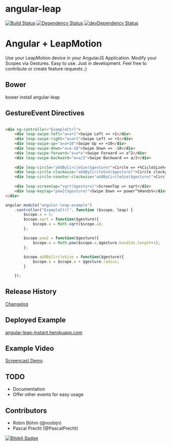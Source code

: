 angular-leap
============
[![Build Status](https://travis-ci.org/angular-leap/angular-leap.png)](https://travis-ci.org/angular-leap/angular-leap)
[![Dependency Status](https://david-dm.org/angular-leap/angular-leap.png)](https://david-dm.org/angular-leap/angular-leap)
[![devDependency Status](https://david-dm.org/angular-leap/angular-leap/dev-status.png)](https://david-dm.org/angular-leap/angular-leap#info=devDependencies)

# Angular + LeapMotion
Use your LeapMotion device in your AngularJS Application. 
Modify your Scopes via Gestures.
Easy to use.
Just in development.
Feel free to contribute or create feature requests ;)

## Bower

bower install angular-leap

## GestureEvent Directives

```html

<div ng-controller="ExampleCtrl">
	<div leap-swipe-left="a=a+1">Swipe Left => +1</div>
	<div leap-swipe-right="a=a+1">Swipe Left => +1</div>
	<div leap-swipe-up="a=a+10">Swipe Up => +10</div>
	<div leap-swipe-down="a=a-10">Swipe Down => -10</div>
	<div leap-swipe-forward="a=a*a">Swipe Forward => a^2</div>
	<div leap-swipe-backward="a=a/2">Swipe Backward => a/2</div>
	
	<div leap-circle="addByCircleSze($gesture)">Circle => +%CicleSize%</div>
	<div leap-circle-clockwise="addByCircleSze($gesture)">Circle clockwise => +%CicleSize%</div>
	<div leap-circle-counter-clockwise="addByCircleSze($gesture)">Circle counter-clockwise => +%CicleSize%</div>
	
	<div leap-screentap="sqrt($gesture)">ScreenTap => sqrt</div>
	<div leap-keytap="pow2($gesture)">Swipe Down => power^%Hands%</div>
</div>
```

```js
angular.module("angular-leap-example")
    .controller("ExampleCtrl", function ($scope, leap) {
		$scope.a = 1;
        $scope.sqrt = function($gesture){
        	$scope.a = Math.sqrt($scope.a);
        };

        $scope.pow2 = function($gesture){
        	$scope.a = Math.pow($scope.a,$gesture.handIds.length+1);
        };
        
        $scope.addByCircleSize = function($gesture){
            $scope.a = $scope.a + $gesture.radius;
        }

    });
```

## Release History
[Changelog](https://github.com/angular-leap/angular-leap/blob/master/CHANGELOG.md)

## Deployed Example
[angular-leap-instant.herokuapp.com](https://angular-leap-instant.herokuapp.com/)

## Example Video
[Screencast Demo](http://www.youtube.com/watch?v=RrszTInvJA4&feature=youtu.be)

## TODO
* Documentation
* Offer other events for easy usage

## Contributors
* Robin Böhm (@roobijn)
* Pascal Precht (@PascalPrecht)



[![Bitdeli Badge](https://d2weczhvl823v0.cloudfront.net/angular-leap/angular-leap/trend.png)](https://bitdeli.com/free "Bitdeli Badge")

